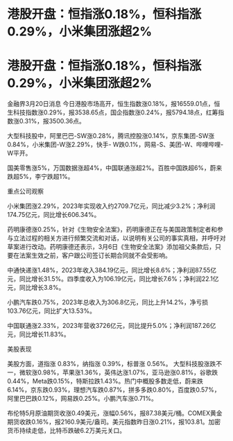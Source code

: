 # 港股开盘：恒指涨0.18%，恒科指涨0.29%，小米集团涨超2%

# 港股开盘：恒指涨0.18%，恒科指涨0.29%，小米集团涨超2%

金融界3月20日消息
今日港股市场高开，恒生指数涨0.18%，报16559.01点，恒生科技指数涨0.29%，报3538.65点，国企指数涨0.24%，报5794.18点，红筹指数涨0.31%，报3500.36点。

大型科技股中，阿里巴巴-SW涨0.28%，腾讯控股涨0.14%，京东集团-SW涨0.84%，小米集团-W涨2.29%，快手-
W跌0.1%，网易-S、美团-W、哔哩哔哩-W平开。

国美零售涨5%，万国数据涨超4%，中国联通涨超2%。百胜中国跌超6%，蔚来跌超5%，李宁跌超1%。

重点公司观察

小米集团涨2.29%，2023年实现收入约2709.7亿元，同比减少3.2%；净利润174.75亿元，同比增长606.34%。

药明康德涨0.25%，针对《生物安全法案》，药明康德正在与美国政策制定者和参与立法过程的相关方进行频繁交流和对话，以说明有关公司的事实真相，并呼吁对草案进行改动。药明康德还表示，3月6日《生物安全法案》添加祖父条款后，只要在法案生效之前，客户跟公司签订长期合同就不会受影响。

中通快递涨1.48%，2023年收入384.19亿元，同比增长8.6%；净利润87.55亿元，同比增长31.5%。四季度收入为106.19亿元，同比增长7.6%；净利润22.1亿元，同比增长3.8%。

小鹏汽车跌0.75%，2023年总收入为306.8亿元，同比上升14.2%，净亏损103.76亿元，同比扩大13.53%。

中国联通涨2.33%，2023年营收3726亿元，同比提升5.0%；净利润187.26亿元，同比增长11.83%。

美股表现

美股方面，道指涨 0.83%，纳指涨 0.39%，标普涨 0.56%。
大型科技股涨跌不一，微软涨0.98%，苹果涨1.36%，英伟达涨1.07%，亚马逊涨0.81%，谷歌跌0.44%，Meta跌0.15%，特斯拉跌1.43%。热门中概股多数走低，蔚来跌6.14%，京东跌0.93%，理想汽车跌0.87%，拼多多跌0.80%，百度跌0.57%，阿里巴巴跌0.12%，网易跌0.25%。小鹏汽车涨0.71%。

布伦特5月原油期货收涨0.49美元，涨幅0.56%，报87.38美元/桶。COMEX黄金期货收跌0.16%，报2160.9美元/盎司。美元指数昨日涨0.21%，报103.81。加密货币持续走低，比特币跌破6.2万美元关口。

